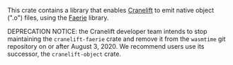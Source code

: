 This crate contains a library that enables
[Cranelift](https://crates.io/crates/cranelift)
to emit native object (".o") files, using the
[Faerie](https://crates.io/crates/faerie) library.

DEPRECATION NOTICE: the Cranelift developer team intends to stop maintaining
the `cranelift-faerie` crate and remove it from the `wasmtime` git repository
on or after August 3, 2020. We recommend users use its successor, the
`cranelift-object` crate.
